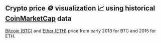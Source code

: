 ## **Crypto price 🪙 visualization 📈 using historical [CoinMarketCap](https://coinmarketcap.com/) data**
[Bitcoin (BTC)](https://coinmarketcap.com/currencies/bitcoin/) and [Ether (ETH)](https://coinmarketcap.com/currencies/ethereum/) price from early 2013 for BTC and 2015 for ETH.
